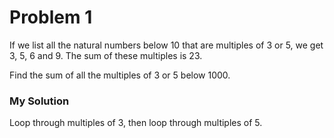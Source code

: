 <h1>Problem 1 </h1>

If we list all the natural numbers below 10 that are multiples of 3 or 5, we get 3, 5, 6 and 9. The sum of these multiples is 23.

Find the sum of all the multiples of 3 or 5 below 1000.


<h3>My Solution</h3>

Loop through multiples of 3, then loop through multiples of 5. 
